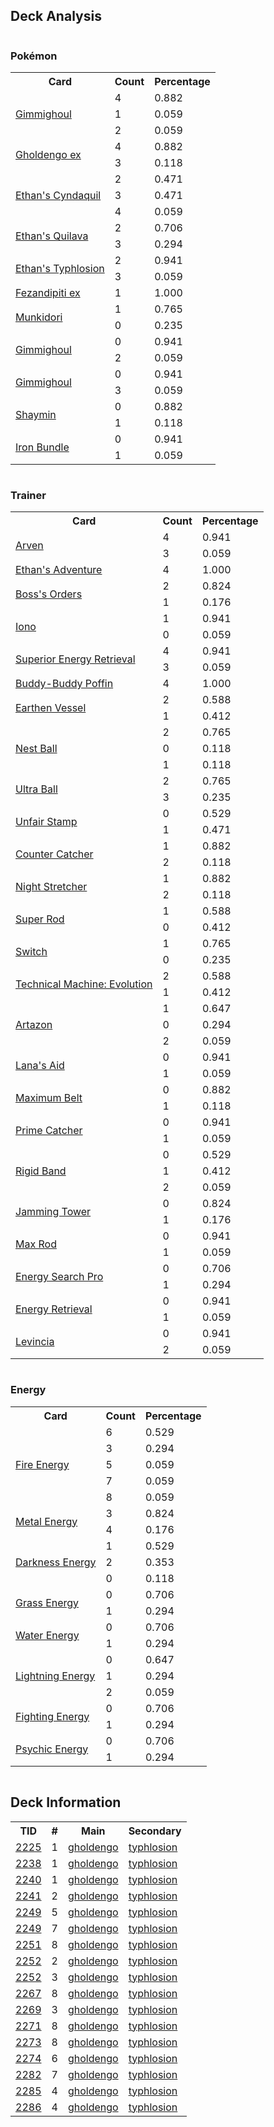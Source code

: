 
## Deck Analysis

<div style="display: flex; flex-wrap: wrap;">
<div style="flex: 1; margin-right: 10px;">
<h3>Pokémon</h3><table><tr><th>Card</th><th>Count</th><th>Percentage</th></tr><tr><td rowspan='3'><a href='https://limitlesstcg.com/cards/SSP/97'>Gimmighoul</a></td><td>4</td><td>0.882</td></tr><tr><td>1</td><td>0.059</td></tr><tr><td>2</td><td>0.059</td></tr><tr><td rowspan='2'><a href='https://limitlesstcg.com/cards/PAR/139'>Gholdengo ex</a></td><td>4</td><td>0.882</td></tr><tr><td>3</td><td>0.118</td></tr><tr><td rowspan='3'><a href='https://limitlesstcg.com/cards/jp/SV9a/15?translate=en'>Ethan's Cyndaquil</a></td><td>2</td><td>0.471</td></tr><tr><td>3</td><td>0.471</td></tr><tr><td>4</td><td>0.059</td></tr><tr><td rowspan='2'><a href='https://limitlesstcg.com/cards/jp/SV9a/16?translate=en'>Ethan's Quilava</a></td><td>2</td><td>0.706</td></tr><tr><td>3</td><td>0.294</td></tr><tr><td rowspan='2'><a href='https://limitlesstcg.com/cards/jp/SV9a/17?translate=en'>Ethan's Typhlosion</a></td><td>2</td><td>0.941</td></tr><tr><td>3</td><td>0.059</td></tr><tr><td rowspan='1'><a href='https://limitlesstcg.com/cards/SFA/38'>Fezandipiti ex</a></td><td>1</td><td>1.000</td></tr><tr><td rowspan='2'><a href='https://limitlesstcg.com/cards/TWM/95'>Munkidori</a></td><td>1</td><td>0.765</td></tr><tr><td>0</td><td>0.235</td></tr><tr><td rowspan='2'><a href='https://limitlesstcg.com/cards/PAR/88'>Gimmighoul</a></td><td>0</td><td>0.941</td></tr><tr><td>2</td><td>0.059</td></tr><tr><td rowspan='2'><a href='https://limitlesstcg.com/cards/PAR/87'>Gimmighoul</a></td><td>0</td><td>0.941</td></tr><tr><td>3</td><td>0.059</td></tr><tr><td rowspan='2'><a href='https://limitlesstcg.com/cards/jp/SV9a/6?translate=en'>Shaymin</a></td><td>0</td><td>0.882</td></tr><tr><td>1</td><td>0.118</td></tr><tr><td rowspan='2'><a href='https://limitlesstcg.com/cards/PAR/56'>Iron Bundle</a></td><td>0</td><td>0.941</td></tr><tr><td>1</td><td>0.059</td></tr></table>
</div><div style='flex: 1; margin-right: 10px;'><h3>Trainer</h3><table><tr><th>Card</th><th>Count</th><th>Percentage</th></tr><tr><td rowspan='2'><a href='https://limitlesstcg.com/cards/OBF/186'>Arven</a></td><td>4</td><td>0.941</td></tr><tr><td>3</td><td>0.059</td></tr><tr><td rowspan='1'><a href='https://limitlesstcg.com/cards/jp/SV9a/63?translate=en'>Ethan's Adventure</a></td><td>4</td><td>1.000</td></tr><tr><td rowspan='2'><a href='https://limitlesstcg.com/cards/PAL/172'>Boss's Orders</a></td><td>2</td><td>0.824</td></tr><tr><td>1</td><td>0.176</td></tr><tr><td rowspan='2'><a href='https://limitlesstcg.com/cards/PAL/185'>Iono</a></td><td>1</td><td>0.941</td></tr><tr><td>0</td><td>0.059</td></tr><tr><td rowspan='2'><a href='https://limitlesstcg.com/cards/PAL/189'>Superior Energy Retrieval</a></td><td>4</td><td>0.941</td></tr><tr><td>3</td><td>0.059</td></tr><tr><td rowspan='1'><a href='https://limitlesstcg.com/cards/TEF/144'>Buddy-Buddy Poffin</a></td><td>4</td><td>1.000</td></tr><tr><td rowspan='2'><a href='https://limitlesstcg.com/cards/PAR/163'>Earthen Vessel</a></td><td>2</td><td>0.588</td></tr><tr><td>1</td><td>0.412</td></tr><tr><td rowspan='3'><a href='https://limitlesstcg.com/cards/SVI/181'>Nest Ball</a></td><td>2</td><td>0.765</td></tr><tr><td>0</td><td>0.118</td></tr><tr><td>1</td><td>0.118</td></tr><tr><td rowspan='2'><a href='https://limitlesstcg.com/cards/SVI/196'>Ultra Ball</a></td><td>2</td><td>0.765</td></tr><tr><td>3</td><td>0.235</td></tr><tr><td rowspan='2'><a href='https://limitlesstcg.com/cards/TWM/165'>Unfair Stamp</a></td><td>0</td><td>0.529</td></tr><tr><td>1</td><td>0.471</td></tr><tr><td rowspan='2'><a href='https://limitlesstcg.com/cards/PAR/160'>Counter Catcher</a></td><td>1</td><td>0.882</td></tr><tr><td>2</td><td>0.118</td></tr><tr><td rowspan='2'><a href='https://limitlesstcg.com/cards/SFA/61'>Night Stretcher</a></td><td>1</td><td>0.882</td></tr><tr><td>2</td><td>0.118</td></tr><tr><td rowspan='2'><a href='https://limitlesstcg.com/cards/PAL/188'>Super Rod</a></td><td>1</td><td>0.588</td></tr><tr><td>0</td><td>0.412</td></tr><tr><td rowspan='2'><a href='https://limitlesstcg.com/cards/SVI/194'>Switch</a></td><td>1</td><td>0.765</td></tr><tr><td>0</td><td>0.235</td></tr><tr><td rowspan='2'><a href='https://limitlesstcg.com/cards/PAR/178'>Technical Machine: Evolution</a></td><td>2</td><td>0.588</td></tr><tr><td>1</td><td>0.412</td></tr><tr><td rowspan='3'><a href='https://limitlesstcg.com/cards/PAL/171'>Artazon</a></td><td>1</td><td>0.647</td></tr><tr><td>0</td><td>0.294</td></tr><tr><td>2</td><td>0.059</td></tr><tr><td rowspan='2'><a href='https://limitlesstcg.com/cards/TWM/155'>Lana's Aid</a></td><td>0</td><td>0.941</td></tr><tr><td>1</td><td>0.059</td></tr><tr><td rowspan='2'><a href='https://limitlesstcg.com/cards/TEF/154'>Maximum Belt</a></td><td>0</td><td>0.882</td></tr><tr><td>1</td><td>0.118</td></tr><tr><td rowspan='2'><a href='https://limitlesstcg.com/cards/TEF/157'>Prime Catcher</a></td><td>0</td><td>0.941</td></tr><tr><td>1</td><td>0.059</td></tr><tr><td rowspan='3'><a href='https://limitlesstcg.com/cards/MEW/165'>Rigid Band</a></td><td>0</td><td>0.529</td></tr><tr><td>1</td><td>0.412</td></tr><tr><td>2</td><td>0.059</td></tr><tr><td rowspan='2'><a href='https://limitlesstcg.com/cards/TWM/153'>Jamming Tower</a></td><td>0</td><td>0.824</td></tr><tr><td>1</td><td>0.176</td></tr><tr><td rowspan='2'><a href='https://limitlesstcg.com/cards/PRE/116'>Max Rod</a></td><td>0</td><td>0.941</td></tr><tr><td>1</td><td>0.059</td></tr><tr><td rowspan='2'><a href='https://limitlesstcg.com/cards/SSP/176'>Energy Search Pro</a></td><td>0</td><td>0.706</td></tr><tr><td>1</td><td>0.294</td></tr><tr><td rowspan='2'><a href='https://limitlesstcg.com/cards/SVI/171'>Energy Retrieval</a></td><td>0</td><td>0.941</td></tr><tr><td>1</td><td>0.059</td></tr><tr><td rowspan='2'><a href='https://limitlesstcg.com/cards/jp/SV9/98?translate=en'>Levincia</a></td><td>0</td><td>0.941</td></tr><tr><td>2</td><td>0.059</td></tr></table>
</div><div style='flex: 1; margin-right: 10px;'><h3>Energy</h3><table><tr><th>Card</th><th>Count</th><th>Percentage</th></tr><tr><td rowspan='5'><a href='https://limitlesstcg.com/cards/SVE/10'>Fire Energy</a></td><td>6</td><td>0.529</td></tr><tr><td>3</td><td>0.294</td></tr><tr><td>5</td><td>0.059</td></tr><tr><td>7</td><td>0.059</td></tr><tr><td>8</td><td>0.059</td></tr><tr><td rowspan='2'><a href='https://limitlesstcg.com/cards/SVE/16'>Metal Energy</a></td><td>3</td><td>0.824</td></tr><tr><td>4</td><td>0.176</td></tr><tr><td rowspan='3'><a href='https://limitlesstcg.com/cards/SVE/15'>Darkness Energy</a></td><td>1</td><td>0.529</td></tr><tr><td>2</td><td>0.353</td></tr><tr><td>0</td><td>0.118</td></tr><tr><td rowspan='2'><a href='https://limitlesstcg.com/cards/SVE/9'>Grass Energy</a></td><td>0</td><td>0.706</td></tr><tr><td>1</td><td>0.294</td></tr><tr><td rowspan='2'><a href='https://limitlesstcg.com/cards/SVE/11'>Water Energy</a></td><td>0</td><td>0.706</td></tr><tr><td>1</td><td>0.294</td></tr><tr><td rowspan='3'><a href='https://limitlesstcg.com/cards/SVE/12'>Lightning Energy</a></td><td>0</td><td>0.647</td></tr><tr><td>1</td><td>0.294</td></tr><tr><td>2</td><td>0.059</td></tr><tr><td rowspan='2'><a href='https://limitlesstcg.com/cards/SVE/14'>Fighting Energy</a></td><td>0</td><td>0.706</td></tr><tr><td>1</td><td>0.294</td></tr><tr><td rowspan='2'><a href='https://limitlesstcg.com/cards/SVE/13'>Psychic Energy</a></td><td>0</td><td>0.706</td></tr><tr><td>1</td><td>0.294</td></tr></table>
</div></div>

## Deck Information

<table>
<tr><th>TID</th><th>#</th><th>Main</th><th>Secondary</th></tr>
<tr><td><a href='https://limitlesstcg.com/tournaments/jp/2225'>2225</a></td><td>1</td><td><a href='https://limitlesstcg.com/decks/list/jp/33332'>gholdengo</a></td><td><a href='https://limitlesstcg.com/decks/list/jp/33332'>typhlosion</a></td></tr><tr><td><a href='https://limitlesstcg.com/tournaments/jp/2238'>2238</a></td><td>1</td><td><a href='https://limitlesstcg.com/decks/list/jp/33539'>gholdengo</a></td><td><a href='https://limitlesstcg.com/decks/list/jp/33539'>typhlosion</a></td></tr><tr><td><a href='https://limitlesstcg.com/tournaments/jp/2240'>2240</a></td><td>1</td><td><a href='https://limitlesstcg.com/decks/list/jp/33571'>gholdengo</a></td><td><a href='https://limitlesstcg.com/decks/list/jp/33571'>typhlosion</a></td></tr><tr><td><a href='https://limitlesstcg.com/tournaments/jp/2241'>2241</a></td><td>2</td><td><a href='https://limitlesstcg.com/decks/list/jp/33588'>gholdengo</a></td><td><a href='https://limitlesstcg.com/decks/list/jp/33588'>typhlosion</a></td></tr><tr><td><a href='https://limitlesstcg.com/tournaments/jp/2249'>2249</a></td><td>5</td><td><a href='https://limitlesstcg.com/decks/list/jp/33687'>gholdengo</a></td><td><a href='https://limitlesstcg.com/decks/list/jp/33687'>typhlosion</a></td></tr><tr><td><a href='https://limitlesstcg.com/tournaments/jp/2249'>2249</a></td><td>7</td><td><a href='https://limitlesstcg.com/decks/list/jp/33689'>gholdengo</a></td><td><a href='https://limitlesstcg.com/decks/list/jp/33689'>typhlosion</a></td></tr><tr><td><a href='https://limitlesstcg.com/tournaments/jp/2251'>2251</a></td><td>8</td><td><a href='https://limitlesstcg.com/decks/list/jp/33722'>gholdengo</a></td><td><a href='https://limitlesstcg.com/decks/list/jp/33722'>typhlosion</a></td></tr><tr><td><a href='https://limitlesstcg.com/tournaments/jp/2252'>2252</a></td><td>2</td><td><a href='https://limitlesstcg.com/decks/list/jp/33732'>gholdengo</a></td><td><a href='https://limitlesstcg.com/decks/list/jp/33732'>typhlosion</a></td></tr><tr><td><a href='https://limitlesstcg.com/tournaments/jp/2252'>2252</a></td><td>3</td><td><a href='https://limitlesstcg.com/decks/list/jp/33732'>gholdengo</a></td><td><a href='https://limitlesstcg.com/decks/list/jp/33732'>typhlosion</a></td></tr><tr><td><a href='https://limitlesstcg.com/tournaments/jp/2267'>2267</a></td><td>8</td><td><a href='https://limitlesstcg.com/decks/list/jp/33966'>gholdengo</a></td><td><a href='https://limitlesstcg.com/decks/list/jp/33966'>typhlosion</a></td></tr><tr><td><a href='https://limitlesstcg.com/tournaments/jp/2269'>2269</a></td><td>3</td><td><a href='https://limitlesstcg.com/decks/list/jp/33993'>gholdengo</a></td><td><a href='https://limitlesstcg.com/decks/list/jp/33993'>typhlosion</a></td></tr><tr><td><a href='https://limitlesstcg.com/tournaments/jp/2271'>2271</a></td><td>8</td><td><a href='https://limitlesstcg.com/decks/list/jp/34027'>gholdengo</a></td><td><a href='https://limitlesstcg.com/decks/list/jp/34027'>typhlosion</a></td></tr><tr><td><a href='https://limitlesstcg.com/tournaments/jp/2273'>2273</a></td><td>8</td><td><a href='https://limitlesstcg.com/decks/list/jp/34059'>gholdengo</a></td><td><a href='https://limitlesstcg.com/decks/list/jp/34059'>typhlosion</a></td></tr><tr><td><a href='https://limitlesstcg.com/tournaments/jp/2274'>2274</a></td><td>6</td><td><a href='https://limitlesstcg.com/decks/list/jp/34073'>gholdengo</a></td><td><a href='https://limitlesstcg.com/decks/list/jp/34073'>typhlosion</a></td></tr><tr><td><a href='https://limitlesstcg.com/tournaments/jp/2282'>2282</a></td><td>7</td><td><a href='https://limitlesstcg.com/decks/list/jp/34200'>gholdengo</a></td><td><a href='https://limitlesstcg.com/decks/list/jp/34200'>typhlosion</a></td></tr><tr><td><a href='https://limitlesstcg.com/tournaments/jp/2285'>2285</a></td><td>4</td><td><a href='https://limitlesstcg.com/decks/list/jp/34244'>gholdengo</a></td><td><a href='https://limitlesstcg.com/decks/list/jp/34244'>typhlosion</a></td></tr><tr><td><a href='https://limitlesstcg.com/tournaments/jp/2286'>2286</a></td><td>4</td><td><a href='https://limitlesstcg.com/decks/list/jp/34260'>gholdengo</a></td><td><a href='https://limitlesstcg.com/decks/list/jp/34260'>typhlosion</a></td></tr></table>